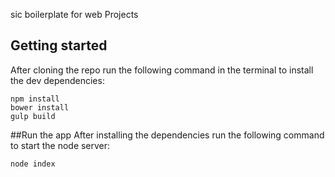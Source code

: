 sic boilerplate for web Projects

## Getting started
After cloning the repo run the following command in the terminal to install the dev dependencies:
```
npm install
bower install
gulp build
```
##Run the app
After installing the dependencies run the following command to start the node server:
```
node index
```
